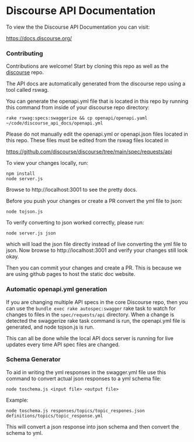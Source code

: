 # Discourse API Documentation

To view the the Discourse API Documentation you can visit:

  https://docs.discourse.org/

### Contributing

Contributions are welcome! Start by cloning this repo as well as the
[discourse](https://github.com/discourse/discourse) repo.


The API docs are automatically generated from the discourse repo using a tool
called rswag.

You can generate the openapi.yml file that is located in this repo by running
this command from inside of your discourse repo directory:


```
rake rswag:specs:swaggerize && cp openapi/openapi.yaml ~/code/discourse_api_docs/openapi.yml
```

Please do not manually edit the openapi.yml or openapi.json files located in
this repo. These files must be edited from the rswag files located in

https://github.com/discourse/discourse/tree/main/spec/requests/api

To view your changes locally, run:

```
npm install
node server.js
```

Browse to http://localhost:3001 to see the pretty docs.

Before you push your changes or create a PR convert the yml file to json:

```
node tojson.js
```

To verify converting to json worked correctly, please run:

```
node server.js json
```

which will load the json file directly instead of live converting the yml file
to json. Now browse to http://localhost:3001 and verify your changes still look
okay.

Then you can commit your changes and create a PR. This is because we are using
github pages to host the static doc website.

### Automatic openapi.yml generation

If you are changing multiple API specs in the core Discourse repo, then you can use the `bundle exec rake autospec:swagger` rake task to watch for changes to files in the `spec/requests/api` directory. When a change is detected the swaggerize rake task command is run, the openapi.yml file is generated, and node tojson.js is run.

This can all be done while the local API docs server is running for live updates every time API spec files are changed.

### Schema Generator

To aid in writing the yml responses in the swagger.yml file use this command to
convert actual json responses to a yml schema file:

```
node toschema.js <input file> <output file>
```

Example:

```
node toschema.js responses/topics/topic_respones.json definitions/topics/topic_response.yml
```

This will convert a json response into json schema and then convert the schema
to yml.

